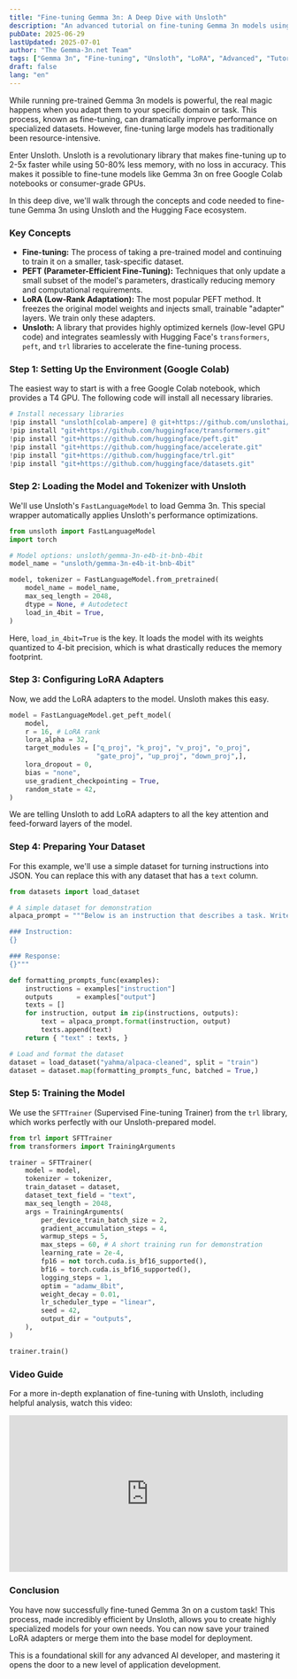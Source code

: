 ```yaml
---
title: "Fine-tuning Gemma 3n: A Deep Dive with Unsloth"
description: "An advanced tutorial on fine-tuning Gemma 3n models using the Unsloth library for maximum performance and memory efficiency. Learn how to adapt Gemma 3n to specific tasks on consumer hardware."
pubDate: 2025-06-29
lastUpdated: 2025-07-01
author: "The Gemma-3n.net Team"
tags: ["Gemma 3n", "Fine-tuning", "Unsloth", "LoRA", "Advanced", "Tutorial"]
draft: false
lang: "en"
---
```


While running pre-trained Gemma 3n models is powerful, the real magic happens when you adapt them to your specific domain or task. This process, known as fine-tuning, can dramatically improve performance on specialized datasets. However, fine-tuning large models has traditionally been resource-intensive.

Enter Unsloth. Unsloth is a revolutionary library that makes fine-tuning up to 2-5x faster while using 50-80% less memory, with no loss in accuracy. This makes it possible to fine-tune models like Gemma 3n on free Google Colab notebooks or consumer-grade GPUs.

In this deep dive, we'll walk through the concepts and code needed to fine-tune Gemma 3n using Unsloth and the Hugging Face ecosystem.

### Key Concepts

*   **Fine-tuning:** The process of taking a pre-trained model and continuing to train it on a smaller, task-specific dataset.
*   **PEFT (Parameter-Efficient Fine-Tuning):** Techniques that only update a small subset of the model's parameters, drastically reducing memory and computational requirements.
*   **LoRA (Low-Rank Adaptation):** The most popular PEFT method. It freezes the original model weights and injects small, trainable "adapter" layers. We train only these adapters.
*   **Unsloth:** A library that provides highly optimized kernels (low-level GPU code) and integrates seamlessly with Hugging Face's `transformers`, `peft`, and `trl` libraries to accelerate the fine-tuning process.

### Step 1: Setting Up the Environment (Google Colab)

The easiest way to start is with a free Google Colab notebook, which provides a T4 GPU. The following code will install all necessary libraries.

```python
# Install necessary libraries
!pip install "unsloth[colab-ampere] @ git+https://github.com/unslothai/unsloth.git"
!pip install "git+https://github.com/huggingface/transformers.git"
!pip install "git+https://github.com/huggingface/peft.git"
!pip install "git+https://github.com/huggingface/accelerate.git"
!pip install "git+https://github.com/huggingface/trl.git"
!pip install "git+https://github.com/huggingface/datasets.git"
```

### Step 2: Loading the Model and Tokenizer with Unsloth

We'll use Unsloth's `FastLanguageModel` to load Gemma 3n. This special wrapper automatically applies Unsloth's performance optimizations.

```python
from unsloth import FastLanguageModel
import torch

# Model options: unsloth/gemma-3n-e4b-it-bnb-4bit
model_name = "unsloth/gemma-3n-e4b-it-bnb-4bit"

model, tokenizer = FastLanguageModel.from_pretrained(
    model_name = model_name,
    max_seq_length = 2048,
    dtype = None, # Autodetect
    load_in_4bit = True,
)
```

Here, `load_in_4bit=True` is the key. It loads the model with its weights quantized to 4-bit precision, which is what drastically reduces the memory footprint.

### Step 3: Configuring LoRA Adapters

Now, we add the LoRA adapters to the model. Unsloth makes this easy.

```python
model = FastLanguageModel.get_peft_model(
    model,
    r = 16, # LoRA rank
    lora_alpha = 32,
    target_modules = ["q_proj", "k_proj", "v_proj", "o_proj",
                      "gate_proj", "up_proj", "down_proj",],
    lora_dropout = 0,
    bias = "none",
    use_gradient_checkpointing = True,
    random_state = 42,
)
```
We are telling Unsloth to add LoRA adapters to all the key attention and feed-forward layers of the model.

### Step 4: Preparing Your Dataset

For this example, we'll use a simple dataset for turning instructions into JSON. You can replace this with any dataset that has a `text` column.

```python
from datasets import load_dataset

# A simple dataset for demonstration
alpaca_prompt = """Below is an instruction that describes a task. Write a response that appropriately completes the request.

### Instruction:
{}

### Response:
{}"""

def formatting_prompts_func(examples):
    instructions = examples["instruction"]
    outputs      = examples["output"]
    texts = []
    for instruction, output in zip(instructions, outputs):
        text = alpaca_prompt.format(instruction, output)
        texts.append(text)
    return { "text" : texts, }

# Load and format the dataset
dataset = load_dataset("yahma/alpaca-cleaned", split = "train")
dataset = dataset.map(formatting_prompts_func, batched = True,)
```

### Step 5: Training the Model

We use the `SFTTrainer` (Supervised Fine-tuning Trainer) from the `trl` library, which works perfectly with our Unsloth-prepared model.

```python
from trl import SFTTrainer
from transformers import TrainingArguments

trainer = SFTTrainer(
    model = model,
    tokenizer = tokenizer,
    train_dataset = dataset,
    dataset_text_field = "text",
    max_seq_length = 2048,
    args = TrainingArguments(
        per_device_train_batch_size = 2,
        gradient_accumulation_steps = 4,
        warmup_steps = 5,
        max_steps = 60, # A short training run for demonstration
        learning_rate = 2e-4,
        fp16 = not torch.cuda.is_bf16_supported(),
        bf16 = torch.cuda.is_bf16_supported(),
        logging_steps = 1,
        optim = "adamw_8bit",
        weight_decay = 0.01,
        lr_scheduler_type = "linear",
        seed = 42,
        output_dir = "outputs",
    ),
)

trainer.train()
```

### Video Guide

For a more in-depth explanation of fine-tuning with Unsloth, including helpful analysis, watch this video:

<div style="position: relative; padding-bottom: 56.25%; height: 0; overflow: hidden; max-width: 100%; height: auto;">
    <iframe 
        src="https://www.youtube.com/embed/pWZfufhF45o" 
        frameborder="0" 
        allow="accelerometer; autoplay; clipboard-write; encrypted-media; gyroscope; picture-in-picture" 
        allowfullscreen
        style="position: absolute; top: 0; left: 0; width: 100%; height: 100%;">
    </iframe>
</div>

### Conclusion

You have now successfully fine-tuned Gemma 3n on a custom task! This process, made incredibly efficient by Unsloth, allows you to create highly specialized models for your own needs. You can now save your trained LoRA adapters or merge them into the base model for deployment.

This is a foundational skill for any advanced AI developer, and mastering it opens the door to a new level of application development. 
